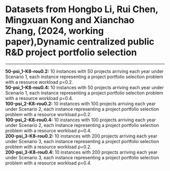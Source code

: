 # Datasets from Hongbo Li, Rui Chen, Mingxuan Kong and Xianchao Zhang, (2024, working paper),Dynamic centralized public R&D project portfolio selection
---
**50-psi_1-K8-rou0.2:** 10 instances with 50 projects arriving each year under Scenario 1, each instance representing a project portfolio selection problem with a resource workload ρ=0.2.  
**50-psi_1-K8-rou0.4:** 10 instances with 50 projects arriving each year under Scenario 1, each instance representing a project portfolio selection problem with a resource workload ρ=0.4.  
**100-psi_2-K8-rou0.2:** 10 instances with 100 projects arriving each year under Scenario 2, each instance representing a project portfolio selection problem with a resource workload ρ=0.2.  
**100-psi_2-K8-rou0.4:** 10 instances with 100 projects arriving each year under Scenario 2, each instance representing a project portfolio selection problem with a resource workload ρ=0.4.  
**200-psi_3-K8-rou0.2:** 10 instances with 200 projects arriving each year under Scenario 3, each instance representing a project portfolio selection problem with a resource workload ρ=0.2.  
**200-psi_3-K8-rou0.4:** 10 instances with 200 projects arriving each year under Scenario 3, each instance representing a project portfolio selection problem with a resource workload ρ=0.4.  
